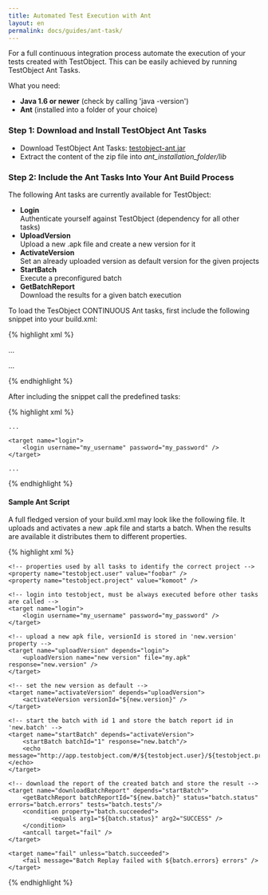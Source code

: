 ```yaml
---
title: Automated Test Execution with Ant
layout: en
permalink: docs/guides/ant-task/
---
```


For a full continuous integration process automate the execution of your tests created with TestObject. This can be easily achieved by running TestObject Ant Tasks.

What you need:

+ <strong>Java 1.6 or newer</strong> (check by calling 'java -version')
+ <strong>Ant</strong> (installed into a folder of your choice)


<h3 id="AutomateyourTestExecutionusingAnt-Step1%3ADownloadandinstallTestObjectCONTINUOUSAntTasks">Step 1: Download and Install TestObject Ant Tasks</h3>

+ Download TestObject Ant Tasks: <a href="/attachments/guide/ant-task/testobject-ant-2.29.7.jar">testobject-ant.jar</a>
+ Extract the content of the zip file into <em>ant_installation_folder/lib</em>


<h3 id="AutomateyourTestExecutionusingAnt-Step2%3AIncludeTestObjectAntTasksintoyourantbuildprocess">Step 2: Include the Ant Tasks Into Your Ant Build Process</h3>

The following Ant tasks are currently available for TestObject:

+ <strong>Login</strong><br>
Authenticate yourself against TestObject (dependency for all other tasks)
+ <strong>UploadVersion</strong><br>
Upload a new .apk file and create a new version for it
+ <strong>ActivateVersion</strong><br>
Set an already uploaded version as default version for the given projects
+ <strong>StartBatch</strong><br>
Execute a preconfigured batch
+ <strong>GetBatchReport</strong><br>
Download the results for a given batch execution


To load the TesObject CONTINUOUS Ant tasks, first include the following snippet into your build.xml:

{% highlight xml %}
<?xml version="1.0"?>
<project name="SampleBuild" default="someTask" basedir=".">

...

<taskdef resource="org/testobject/extras/ant/tasks.properties">
   	<classpath>
       	<pathelement location="testobject-ant-2.29.7.jar"/>
   	</classpath>
</taskdef>

...

</project>
{% endhighlight %}


After including the snippet call the predefined tasks:

{% highlight xml %}
<?xml version="1.0"?>
<project name="SampleBuild" default="someTask" basedir=".">

    ...
 
    <target name="login">
        <login username="my_username" password="my_password" />
    </target>
     
    ...
 
</project>
{% endhighlight %}



<h4>Sample Ant Script</h4>

A full fledged version of your build.xml may look like the following file. It uploads and activates a new .apk file and starts a batch. When the results are available it distributes them to different properties.

{% highlight xml %}
<?xml version="1.0"?>
<project name="TestObjectSampleScript" default="getBatchReport" basedir=".">
    <!-- load the testobject ant tasks -->
    <taskdef resource="org/testobject/extras/ant/tasks.properties">
            <classpath>
                <pathelement location="testobject-ant-2.29.7.jar"/>
            </classpath> 
    </taskdef> 
 
    <!-- properties used by all tasks to identify the correct project -->
    <property name="testobject.user" value="foobar" />
    <property name="testobject.project" value="komoot" />
 
    <!-- login into testobject, must be always executed before other tasks are called -->
    <target name="login">
        <login username="my_username" password="my_password" />
    </target>
 
    <!-- upload a new apk file, versionId is stored in 'new.version' property -->
    <target name="uploadVersion" depends="login">
        <uploadVersion name="new version" file="my.apk" response="new.version" />
    </target>
     
    <!-- set the new version as default -->
    <target name="activateVersion" depends="uploadVersion">
        <activateVersion versionId="${new.version}" />
    </target>
 
    <!-- start the batch with id 1 and store the batch report id in 'new.batch' -->
    <target name="startBatch" depends="activateVersion">
        <startBatch batchId="1" response="new.batch"/>
        <echo message="http://app.testobject.com/#/${testobject.user}/${testobject.project}/reports/${new.batch}"></echo>
    </target>
     
    <!-- download the report of the created batch and store the result -->
    <target name="downloadBatchReport" depends="startBatch">
        <getBatchReport batchReportId="${new.batch}" status="batch.status" errors="batch.errors" tests="batch.tests"/>
        <condition property="batch.succeeded">
                <equals arg1="${batch.status}" arg2="SUCCESS" />
        </condition>
        <antcall target="fail" />
    </target> 
 
    <target name="fail" unless="batch.succeeded">
        <fail message="Batch Replay failed with ${batch.errors} errors" />
    </target>
</project>
{% endhighlight %}
